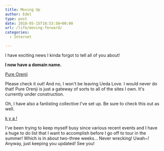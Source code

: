 ```yaml
---
title: Moving Up
author: Edel
type: post
date: 2010-05-15T18:53:58+00:00
url: /life/moving-forward/
categories:
  - Internet

---
```

I have exciting news I kinda forgot to tell all of you about!

**I now have a domain name.**

[Pure Orenji][1]

Please check it out! And no, I won't be leaving Ueda Love. I would never do that! Pure Orenji is just a gateway of sorts to all of the sites I own. It's currently under construction.

Oh, I have also a fanlisting collective I've set up. Be sure to check this out as well.

[k y a !][2]

I've been trying to keep myself busy since various recent events and I have a huge to do list that I want to accomplish before I go off to tour in the summer! Which is in about two-three weeks&#8230; Never wrecking! Uwah~! Anyway, just keeping you updated! See you!




 [1]: http://pure-orenji.info
 [2]: #